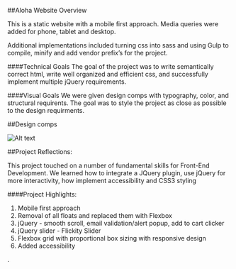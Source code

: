 ##Aloha Website Overview

This is a static website with a mobile first approach. Media queries were added for phone, tablet and desktop.  

Additional implementations included turning css into sass and using Gulp to compile, minify and add vendor prefix’s for the project.  

####Technical Goals
The goal of the project was to write semantically correct html, write well organized and efficient css, and successfully implement multiple jQuery requirements. 

####Visual Goals
We were given design comps with typography, color, and structural requirents.  The goal was to style the project as close as possible to the design requirments. 

##Design comps

![Alt text](./images/aloha-desktop-stretch.png "Aloha")


##Project Reflections:

This project touched on a number of fundamental skills for Front-End Development. We learned how to integrate a JQuery plugin, use jQuery for more interactivity, how implement accessibility and CSS3 styling

####Project Highlights:

1. Mobile first approach
2. Removal of all floats and replaced them with Flexbox
3. jQuery - smooth scroll, email validation/alert popup, add to cart clicker
4. jQuery slider - Flickity Slider
5. Flexbox grid with proportional box sizing with responsive design
6. Added accessibility 


.  
